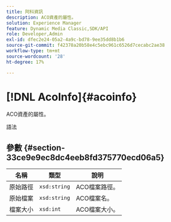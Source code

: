 ```yaml
---
title: 阿科資訊
description: ACO資產的屬性。
solution: Experience Manager
feature: Dynamic Media Classic,SDK/API
role: Developer,Admin
exl-id: dfec2e24-05a2-4a9c-bd78-9ee35dd8b1b6
source-git-commit: f42378a20b58e4c5ebc961c6526d7cecabc2ae38
workflow-type: tm+mt
source-wordcount: '28'
ht-degree: 17%

---
```


# [!DNL AcoInfo]{#acoinfo}

ACO資產的屬性。

語法

## 參數 {#section-33ce9e9ec8dc4eeb8fd375770ecd06a5}

| 名稱 | 類型 | 說明 |
|---|---|---|
| 原始路徑 | `xsd:string` | ACO檔案路徑。 |
| 原始檔案 | `xsd:string` | ACO檔案名。 |
| 檔案大小 | `xsd:int` | ACO檔案大小。 |
